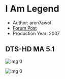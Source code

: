 # I Am Legend

* Author: aron7awol
* [Forum Post](https://www.avsforum.com/threads/bass-eq-for-filtered-movies.2995212/post-57033836)
* Production Year: 2007

## DTS-HD MA 5.1

![img 0](https://i.imgur.com/noADJ5P.jpg)

![img 0](https://i.imgur.com/KcNcfux.jpg)

